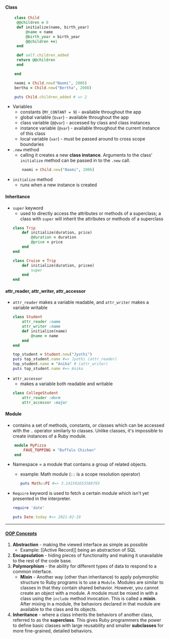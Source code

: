 #### Class
```ruby
	class Child  
	 @@children = 0  
	 def initialize(name, birth_year)  
		 @name = name  
		 @birth_year = birth_year  
		 @@children +=1  
	 end  

	 def self.children_added  
	 return @@children  
	 end  

	end  

	naomi = Child.new("Naomi", 2006)  
	bertha = Child.new("Bertha", 2008)  

	puts Child.children_added # => 2
```

- Variables
	- constants (`MY_CONTANT = 9`) - available throughout the app
	- global variable (`$var`) - available throughout the app
	- class variable (`@@var`) - accessed by class and class instances
	- instance variable (`@var`) - available throughout the current instance of this class
	- local variable (`var`) - must be passed around to cross scope boundaries
- `.new` method
	- calling it creates a new **class instance**. Arguments to the class' `initialize` method can be passed in to the `.new` call.
	```ruby
		naomi = Child.new("Naomi", 2006)  
	```
-   `initialize` method
	-   runs when a new instance is created
#### Inheritance
-   `super` keyword
	-   used to directly access the attributes or methods of a superclass; a class with `super` will inherit the attributes or methods of a superclass
	```ruby
	class Trip
		def initialize(duration, price)
			@duration = duration
			@price = price
		end
	end
	
	class Cruise < Trip
		def initialize(duration, pricee)
			super
		end
	end
	```

#### attr_reader, attr_writer, attr_accessor
- `attr_reader` makes a variable readable, and  `attr_writer` makes a variable writable
	```ruby
	class Student
		attr_reader :name
		attr_writer :name
		def initialize(name)
			@name = name
		end
	end
	
	top_student = Student.new("Jyothi")
	puts top_student.name #=> Jyothi (attr_reader)
	top_student.name = "Anika" # (attr_writer)
	puts top_student.name #=> Anika 
	```
- `attr_accessor`
	- makes a variable both readable and writable
	```ruby
	class CollegeStudent  
		attr_reader :dorm  
		attr_accessor :major
	 ```
#### Module
- contains a set of methods, constants, or classes which can be accessed with the `.` operator similarly to classes. Unlike classes, it's impossible to create instances of a Ruby module.
```ruby
	module MyPizza
		FAVE_TOPPING = "Buffalo Chicken"
	end
```

- Namespace = a module that contains a group of related objects.
	- example: Math module (`::` is a scope resolution operator)
		```ruby
		puts Math::PI #=> 3.141592653589793
		```

-  `Require` keyword is used to fetch a certain module which isn't yet presented in the interpreter.
	```ruby
	require 'date'
	
	puts Date.today #=> 2021-02-19
	```
	
<hr>

#### [OOP Concepts](https://launchschool.com/books/oo_ruby/read/the_object_model)

1) **Abstraction**  - making the viewed interface as simple as possible
	- Example: [[Active Record]] being an abstraction of SQL
2) **Encapsulation** - hiding pieces of functionality and making it unavailable to the rest of the code base.
3) **Polymorphism** - the ability for different types of data to respond to a common interface.
	- **Mixin** - Another way (other than inheritance) to apply polymorphic structure to Ruby programs is to use a `Module`. Modules are similar to classes in that they contain shared behavior. However, you cannot create an object with a module. A module must be mixed in with a class using the `include` method invocation. This is called a **mixin**. After mixing in a module, the behaviors declared in that module are available to the class and its objects.
4) **Inheritance** - where a class inherits the behaviors of another class, referred to as the **superclass**. This gives Ruby programmers the power to define basic classes with large reusability and smaller **subclasses** for more fine-grained, detailed behaviors.
